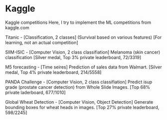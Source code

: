 # Kaggle
Kaggle competitions
Here, I try to implement the ML competitions from kaggle.com

Titanic - [Classification, 2 classes] (Survival based on various features) [For learning, not an actual competition]

SIIM-ISIC - [Computer Vision, 2 class classifiation] Melanoma (skin cancer) classification [Silver medal, Top 3% private leaderboard, 72/3319]

M5 forecasting - [Time seires] Prediction of sales data from Walmart. [Silver medal, Top 4% private leaderboard, 214/5558]

PANDA Challenge - [Computer Vision, 2 class classifiation] Predict isup grade (prostate cancer detection) from Whole Slide Images. [Top 68% private laderboard, 677/1010]

Global Wheat Detection - [Computer Vision, Object Detection] Generate bounding boxes for wheat heads in images. [Top 27% private leaderboard, 598/2245]
